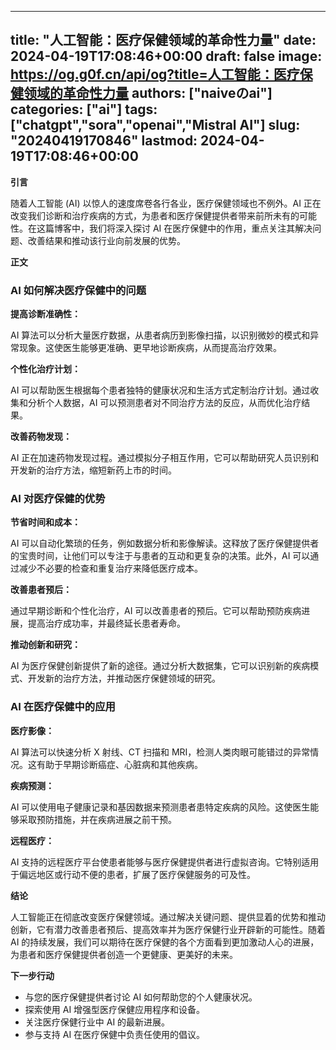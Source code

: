 
---
title: "人工智能：医疗保健领域的革命性力量"
date: 2024-04-19T17:08:46+00:00
draft: false
image: https://og.g0f.cn/api/og?title=人工智能：医疗保健领域的革命性力量
authors: ["naiveのai"]
categories: ["ai"]
tags: ["chatgpt","sora","openai","Mistral AI"]
slug: "20240419170846"
lastmod: 2024-04-19T17:08:46+00:00
---
**引言**

随着人工智能 (AI) 以惊人的速度席卷各行各业，医疗保健领域也不例外。AI 正在改变我们诊断和治疗疾病的方式，为患者和医疗保健提供者带来前所未有的可能性。在这篇博客中，我们将深入探讨 AI 在医疗保健中的作用，重点关注其解决问题、改善结果和推动该行业向前发展的优势。

**正文**

### AI 如何解决医疗保健中的问题

**提高诊断准确性：**

AI 算法可以分析大量医疗数据，从患者病历到影像扫描，以识别微妙的模式和异常现象。这使医生能够更准确、更早地诊断疾病，从而提高治疗效果。

**个性化治疗计划：**

AI 可以帮助医生根据每个患者独特的健康状况和生活方式定制治疗计划。通过收集和分析个人数据，AI 可以预测患者对不同治疗方法的反应，从而优化治疗结果。

**改善药物发现：**

AI 正在加速药物发现过程。通过模拟分子相互作用，它可以帮助研究人员识别和开发新的治疗方法，缩短新药上市的时间。

### AI 对医疗保健的优势

**节省时间和成本：**

AI 可以自动化繁琐的任务，例如数据分析和影像解读。这释放了医疗保健提供者的宝贵时间，让他们可以专注于与患者的互动和更复杂的决策。此外，AI 可以通过减少不必要的检查和重复治疗来降低医疗成本。

**改善患者预后：**

通过早期诊断和个性化治疗，AI 可以改善患者的预后。它可以帮助预防疾病进展，提高治疗成功率，并最终延长患者寿命。

**推动创新和研究：**

AI 为医疗保健创新提供了新的途径。通过分析大数据集，它可以识别新的疾病模式、开发新的治疗方法，并推动医疗保健领域的研究。

### AI 在医疗保健中的应用

**医疗影像：**

AI 算法可以快速分析 X 射线、CT 扫描和 MRI，检测人类肉眼可能错过的异常情况。这有助于早期诊断癌症、心脏病和其他疾病。

**疾病预测：**

AI 可以使用电子健康记录和基因数据来预测患者患特定疾病的风险。这使医生能够采取预防措施，并在疾病进展之前干预。

**远程医疗：**

AI 支持的远程医疗平台使患者能够与医疗保健提供者进行虚拟咨询。它特别适用于偏远地区或行动不便的患者，扩展了医疗保健服务的可及性。

**结论**

人工智能正在彻底改变医疗保健领域。通过解决关键问题、提供显着的优势和推动创新，它有潜力改善患者预后、提高效率并为医疗保健行业开辟新的可能性。随着 AI 的持续发展，我们可以期待在医疗保健的各个方面看到更加激动人心的进展，为患者和医疗保健提供者创造一个更健康、更美好的未来。

**下一步行动**

* 与您的医疗保健提供者讨论 AI 如何帮助您的个人健康状况。
* 探索使用 AI 增强型医疗保健应用程序和设备。
* 关注医疗保健行业中 AI 的最新进展。
* 参与支持 AI 在医疗保健中负责任使用的倡议。